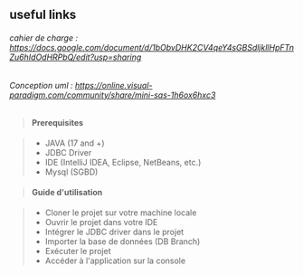 ## useful links
###### cahier de charge : https://docs.google.com/document/d/1bObvDHK2CV4qeY4sGBSdljkllHpFTnZu6hIdOdHRPbQ/edit?usp=sharing
###### Conception uml : https://online.visual-paradigm.com/community/share/mini-sas-1h6ox6hxc3

> #### Prerequisites

>   
> - JAVA (17 and +)
> - JDBC Driver
> - IDE (IntelliJ IDEA, Eclipse, NetBeans, etc.)
> - Mysql (SGBD) 

> #### Guide d'utilisation

>
> - Cloner le projet sur votre machine locale
> - Ouvrir le projet dans votre IDE
> - Intégrer le JDBC driver dans le projet
> - Importer la base de données (DB Branch)
> - Exécuter le projet
> - Accéder à l'application sur la console
>



